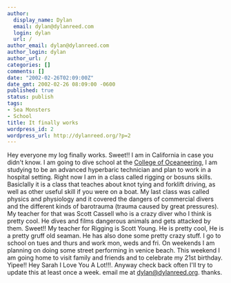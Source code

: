 ```yaml
---
author:
  display_name: Dylan
  email: dylan@dylanreed.com
  login: dylan
  url: /
author_email: dylan@dylanreed.com
author_login: dylan
author_url: /
categories: []
comments: []
date: "2002-02-26T02:09:00Z"
date_gmt: 2002-02-26 08:09:00 -0600
published: true
status: publish
tags:
- Sea Monsters
- School
title: It finally works
wordpress_id: 2
wordpress_url: http://dylanreed.org/?p=2
---
```


Hey everyone my log finally works. Sweet!! I am in California in case you didn't know. I am going to dive school at the [College of Oceaneering][1], I am studying to be an advanced hyperbaric technician and plan to work in a hospital setting. Right now I am in a class called rigging or bosuns skills. Basiclally it is a class that teaches about knot tying and forklift driving, as well as other useful skill if you were on a boat. My last class was called physics and physiology and it covered the dangers of commercial divers and the different kinds of barotrauma (trauma caused by great pressures). My teacher for that was Scott Cassell who is a crazy diver who I think is pretty cool. He dives and films dangerous animals and gets attacked by them. Sweet!! My teacher for Rigging is Scott Young. He is pretty cool, He is a pretty gruff old seaman. He has also done some pretty crazy stuff. I go to school on tues and thurs and work mon, weds and fri. On weekends I am planning on doing some street performing in venice beach. This weekend I am going home to visit family and friends and to celebrate my 21st birthday. Yipee!! Hey Sarah I Love You A Lot!!!. Anyway check back often I'll try to update this at least once a week. email me at dylan@dylanreed.org. thanks.

   [1]: http://www.diveco.edu

